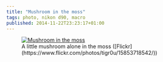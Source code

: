 ```yaml
---
title: "Mushroom in the moss"
tags: photo, nikon d90, macro
published: 2014-11-22T23:23:17+01:00
---
```

<figure class="object-center">
    <a href="/images/mushroom-moss.jpg">
    <img src="/images/660x/mushroom-moss.jpg" alt="Mushroom in the moss">
    </a>
    <figcaption>
    A little mushroom alone in the moss
([Flickr](https://www.flickr.com/photos/tigr0u/15853718542/))
    </figcaption>
</figure>
